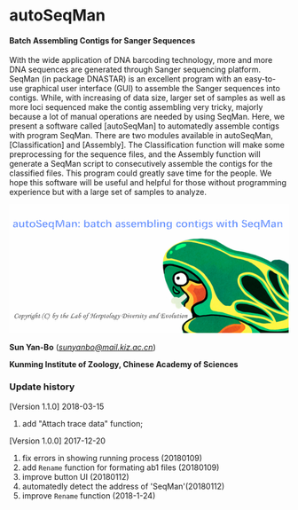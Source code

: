 # autoSeqMan
#### Batch Assembling Contigs for Sanger Sequences ####
With the wide application of DNA barcoding technology, more and more DNA sequences are generated through Sanger sequencing platform. SeqMan (in package DNASTAR) is an excellent program with an easy-to-use graphical user interface (GUI) to assemble the Sanger sequences into contigs. While, with increasing of data size, larger set of samples as well as more loci sequenced make the contig assembling very tricky, majorly because a lot of manual operations are needed by using SeqMan. Here, we present a software called [autoSeqMan] to automatedly assemble contigs with program SeqMan. There are two modules available in autoSeqMan, [Classification] and [Assembly]. The Classification function will make some preprocessing for the sequence files, and the Assembly function will generate a SeqMan script to consecutively assemble the contigs for the classified files. This program could greatly save time for the people. We hope this software will be useful and helpful for those without programming experience but with a large set of samples to analyze.

![image](https://raw.githubusercontent.com/Sun-Yanbo/autoSeqMan/master/homepage.jpg)

**Sun Yan-Bo** (*sunyanbo@mail.kiz.ac.cn*)

**Kunming Institute of Zoology, Chinese Academy of Sciences**

### Update history ###
[Version 1.1.0] 2018-03-15
1. add "Attach trace data" function;

[Version 1.0.0] 2017-12-20
1. fix errors in showing running process (20180109)
2. add `Rename` function for formating ab1 files (20180109)
3. improve button UI (20180112)
4. automatedly detect the address of 'SeqMan'(20180112)
5. improve `Rename` function (2018-1-24)